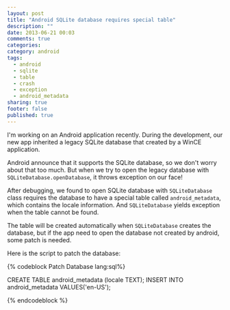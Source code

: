 ```yaml
---
layout: post
title: "Android SQLite database requires special table"
description: ""
date: 2013-06-21 00:03
comments: true
categories: 
category: android
tags: 
  - android
  - sqlite
  - table
  - crash
  - exception
  - android_metadata
sharing: true
footer: false
published: true
---
```


I'm working on an Android application recently. During the development, our new app inherited a legacy SQLite database that created by a WinCE application.

Android announce that it supports the SQLite database, so we don't worry about that too much. But when we try to open the legacy database with  `SQLiteDatabase.openDatabase`, it throws exception on our face!

After debugging, we found to open SQLite database with `SQLiteDatabase` class requires the database to have a special table called `android_metadata`, which contains the locale information. And `SQLiteDatabase` yields exception when the table cannot be found.

The table will be created automatically when `SQLiteDatabase` creates the database, but if the app need to open the database not created by android, some patch is needed.

Here is the script to patch the database:

{% codeblock Patch Database lang:sql%}

CREATE TABLE android_metadata (locale TEXT);
INSERT INTO android_metadata VALUES('en-US');

{% endcodeblock %}
